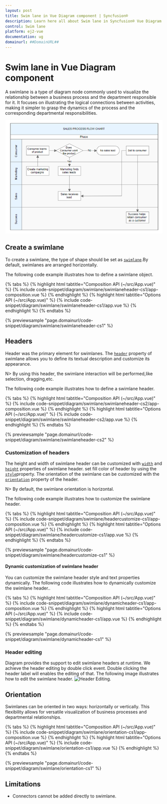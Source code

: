 ```yaml
---
layout: post
title: Swim lane in Vue Diagram component | Syncfusion®
description: Learn here all about Swim lane in Syncfusion® Vue Diagram component of Syncfusion Essential® JS 2 and more.
control: Swim lane 
platform: ej2-vue
documentation: ug
domainurl: ##DomainURL##
---
```


# Swim lane in Vue Diagram component

A swimlane is a type of diagram node commonly used to visualize the relationship between a business process and the department responsible for it. It focuses on illustrating the logical connections between activities, making it simpler to grasp the dynamics of the process and the corresponding departmental responsibilities.

![Swimlane](images/swimlane-image.png)

## Create a swimlane

To create a swimlane, the type of shape should be set as [`swimlane`](https://ej2.syncfusion.com/vue/documentation/api/diagram/swimLaneModel/).By default, swimlanes are arranged horizontally.

The following code example illustrates how to define a swimlane object.

{% tabs %}
{% highlight html tabtitle="Composition API (~/src/App.vue)" %}
{% include code-snippet/diagram/swimlane/swimlaneheader-cs1/app-composition.vue %}
{% endhighlight %}
{% highlight html tabtitle="Options API (~/src/App.vue)" %}
{% include code-snippet/diagram/swimlane/swimlaneheader-cs1/app.vue %}
{% endhighlight %}
{% endtabs %}
        
{% previewsample "page.domainurl/code-snippet/diagram/swimlane/swimlaneheader-cs1" %}

## Headers

Header was the primary element for swimlanes. The [`header`](https://ej2.syncfusion.com/vue/documentation/api/diagram/headerModel/) property of swimlane allows you to define its textual description and customize its appearance.

N> By using this header, the swimlane interaction will be performed,like selection, dragging,etc.

The following code example illustrates how to define a swimlane header.

{% tabs %}
{% highlight html tabtitle="Composition API (~/src/App.vue)" %}
{% include code-snippet/diagram/swimlane/swimlaneheader-cs2/app-composition.vue %}
{% endhighlight %}
{% highlight html tabtitle="Options API (~/src/App.vue)" %}
{% include code-snippet/diagram/swimlane/swimlaneheader-cs2/app.vue %}
{% endhighlight %}
{% endtabs %}
        
{% previewsample "page.domainurl/code-snippet/diagram/swimlane/swimlaneheader-cs2" %}

### Customization of headers

The height and width of swimlane header can be customized with [`width`](https://ej2.syncfusion.com/vue/documentation/api/diagram/headerModel/#width) and [`height`](https://ej2.syncfusion.com/vue/documentation/api/diagram/headerModel/#height) properties of swimlane header. set fill color of header by using the [`style`](https://ej2.syncfusion.com/vue/documentation/api/diagram/headerModel/#style)property. The orientation of the swimlane can be customized with the [`orientation`](https://ej2.syncfusion.com/vue/documentation/api/diagram/swimLaneModel/#orientation) property of the header.

N> By default, the swimlane orientation is horizontal.

The following code example illustrates how to customize the swimlane header.

{% tabs %}
{% highlight html tabtitle="Composition API (~/src/App.vue)" %}
{% include code-snippet/diagram/swimlane/headercustomize-cs1/app-composition.vue %}
{% endhighlight %}
{% highlight html tabtitle="Options API (~/src/App.vue)" %}
{% include code-snippet/diagram/swimlane/headercustomize-cs1/app.vue %}
{% endhighlight %}
{% endtabs %}
        
{% previewsample "page.domainurl/code-snippet/diagram/swimlane/headercustomize-cs1" %}

#### Dynamic customization of swimlane header

You can customize the swimlane header style and text properties dynamically. The following code illustrates how to dynamically customize the swimlane header..

{% tabs %}
{% highlight html tabtitle="Composition API (~/src/App.vue)" %}
{% include code-snippet/diagram/swimlane/dynamicheader-cs1/app-composition.vue %}
{% endhighlight %}
{% highlight html tabtitle="Options API (~/src/App.vue)" %}
{% include code-snippet/diagram/swimlane/dynamicheader-cs1/app.vue %}
{% endhighlight %}
{% endtabs %}
        
{% previewsample "page.domainurl/code-snippet/diagram/swimlane/dynamicheader-cs1" %}

### Header editing

Diagram provides the support to edit swimlane headers at runtime. We achieve the header editing by double click event. Double clicking the header label will enables the editing of that. The following image illustrates how to edit the swimlane header.  ![Header Editing](images/swimlane-header-edit.gif).

## Orientation

Swimlanes can be oriented in two ways: horizontally or vertically. This flexibility allows for versatile visualization of business processes and departmental relationships.

{% tabs %}
{% highlight html tabtitle="Composition API (~/src/App.vue)" %}
{% include code-snippet/diagram/swimlane/orientation-cs1/app-composition.vue %}
{% endhighlight %}
{% highlight html tabtitle="Options API (~/src/App.vue)" %}
{% include code-snippet/diagram/swimlane/orientation-cs1/app.vue %}
{% endhighlight %}
{% endtabs %}
        
{% previewsample "page.domainurl/code-snippet/diagram/swimlane/orientation-cs1" %}

## Limitations

* Connectors cannot be added directly to swimlane.